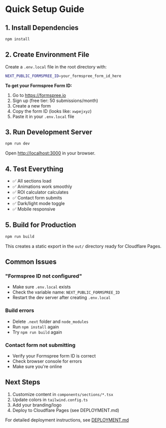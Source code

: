 # Quick Setup Guide

## 1. Install Dependencies

```bash
npm install
```

## 2. Create Environment File

Create a `.env.local` file in the root directory with:

```bash
NEXT_PUBLIC_FORMSPREE_ID=your_formspree_form_id_here
```

**To get your Formspree Form ID:**
1. Go to https://formspree.io
2. Sign up (free tier: 50 submissions/month)
3. Create a new form
4. Copy the form ID (looks like: `xwpejxyz`)
5. Paste it in your `.env.local` file

## 3. Run Development Server

```bash
npm run dev
```

Open [http://localhost:3000](http://localhost:3000) in your browser.

## 4. Test Everything

- ✅ All sections load
- ✅ Animations work smoothly
- ✅ ROI calculator calculates
- ✅ Contact form submits
- ✅ Dark/light mode toggle
- ✅ Mobile responsive

## 5. Build for Production

```bash
npm run build
```

This creates a static export in the `out/` directory ready for Cloudflare Pages.

## Common Issues

### "Formspree ID not configured"
- Make sure `.env.local` exists
- Check the variable name: `NEXT_PUBLIC_FORMSPREE_ID`
- Restart the dev server after creating `.env.local`

### Build errors
- Delete `.next` folder and `node_modules`
- Run `npm install` again
- Try `npm run build` again

### Contact form not submitting
- Verify your Formspree form ID is correct
- Check browser console for errors
- Make sure you're online

## Next Steps

1. Customize content in `components/sections/*.tsx`
2. Update colors in `tailwind.config.ts`
3. Add your branding/logo
4. Deploy to Cloudflare Pages (see DEPLOYMENT.md)

For detailed deployment instructions, see [DEPLOYMENT.md](./DEPLOYMENT.md)

